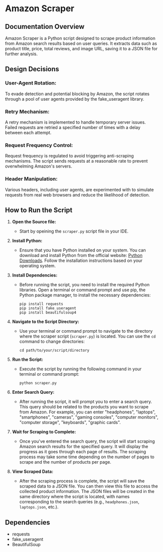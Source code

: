
# Amazon Scraper

## Documentation Overview
Amazon Scraper is a Python script designed to scrape product information from Amazon search results based on user queries. It extracts data such as product title, price, total reviews, and image URL, saving it to a JSON file for further analysis.

## Design Decisions
### User-Agent Rotation:
To evade detection and potential blocking by Amazon, the script rotates through a pool of user agents provided by the fake_useragent library.

### Retry Mechanism:
A retry mechanism is implemented to handle temporary server issues. Failed requests are retried a specified number of times with a delay between each attempt.

### Request Frequency Control:
Request frequency is regulated to avoid triggering anti-scraping mechanisms. The script sends requests at a reasonable rate to prevent overwhelming Amazon's servers.

### Header Manipulation:
Various headers, including user agents, are experimented with to simulate requests from real web browsers and reduce the likelihood of detection.

## How to Run the Script

1. **Open the Source file:**
   - Start by opeining the `scraper.py` script file in your IDE. 

2. **Install Python:**
   - Ensure that you have Python installed on your system. You can download and install Python from the official website: [Python Downloads](https://www.python.org/downloads/). Follow the installation instructions based on your operating system.

3. **Install Dependencies:**
   - Before running the script, you need to install the required Python libraries. Open a terminal or command prompt and use pip, the Python package manager, to install the necessary dependencies:
     ```
     pip install requests
     pip install fake_useragent
     pip install beautifulsoup4
     ```

4. **Navigate to the Script Directory:**
   - Use your terminal or command prompt to navigate to the directory where the scraper script (`scraper.py`) is located. You can use the `cd` command to change directories:
     ```
     cd path/to/your/script/directory
     ```

5. **Run the Script:**
   - Execute the script by running the following command in your terminal or command prompt:
     ```
     python scraper.py
     ```

6. **Enter Search Query:**
   - After running the script, it will prompt you to enter a search query. This query should be related to the products you want to scrape from Amazon. For example, you can enter "headphones", "laptops", "smartphones", "cameras", "gaming consoles", "computer monitors", "computer storage", "keyboards", "graphic cards".

7. **Wait for Scraping to Complete:**
   - Once you've entered the search query, the script will start scraping Amazon search results for the specified query. It will display the progress as it goes through each page of results. The scraping process may take some time depending on the number of pages to scrape and the number of products per page.

8. **View Scraped Data:**
   - After the scraping process is complete, the script will save the scraped data to a JSON file. You can then view this file to access the collected product information. The JSON files will be created in the same directory where the script is located, with names corresponding to the search queries (e.g., `headphones.json`, `laptops.json`, etc.).

## Dependencies
- requests
- fake_useragent
- BeautifulSoup



